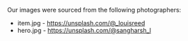 Our images were sourced from the following photographers:

* item.jpg - https://unsplash.com/@_louisreed
* hero.jpg - https://unsplash.com/@sangharsh_l
